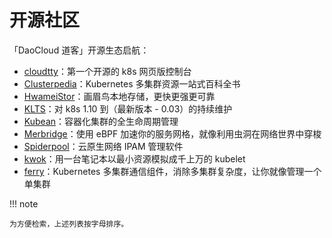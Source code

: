 # 开源社区

「DaoCloud 道客」开源生态启航：

- [cloudtty](https://github.com/cloudtty/cloudtty)：第一个开源的 k8s 网页版控制台
- [Clusterpedia](https://clusterpedia.io/)：Kubernetes 多集群资源一站式百科全书
- [HwameiStor](https://hwameistor.io/)：画眉鸟本地存储，更快更强更可靠
- [KLTS](https://klts.io/)：对 k8s 1.10 到（最新版本 - 0.03）的持续维护
- [Kubean](https://github.com/kubean-io/kubean)：容器化集群的全生命周期管理
- [Merbridge](https://merbridge.io/)：使用 eBPF 加速你的服务网格，就像利用虫洞在网络世界中穿梭
- [Spiderpool](https://github.com/spidernet-io)：云原生网络 IPAM 管理软件
- [kwok](https://github.com/kubernetes-sigs/kwok)：用一台笔记本以最小资源模拟成千上万的 kubelet
- [ferry](https://github.com/ferryproxy/ferry)：Kubernetes 多集群通信组件，消除多集群复杂度，让你就像管理一个单集群

!!! note

    为方便检索，上述列表按字母排序。
